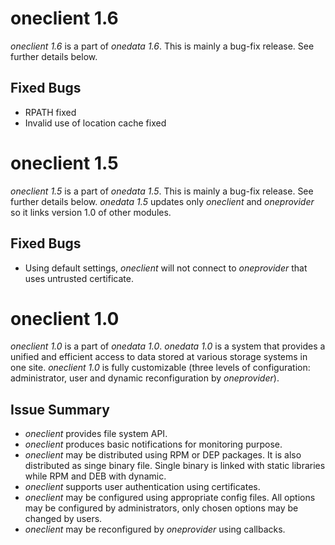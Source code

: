 oneclient 1.6
=============

*oneclient 1.6* is a part of *onedata 1.6*. This is mainly a bug-fix release. See further details below.

Fixed Bugs
----------

* RPATH fixed
* Invalid use of location cache fixed

oneclient 1.5
=============

*oneclient 1.5* is a part of *onedata 1.5*. This is mainly a bug-fix release. See further details below. *onedata 1.5*
updates only *oneclient* and *oneprovider* so it links version 1.0 of other modules.

Fixed Bugs
----------

* Using default settings, *oneclient* will not connect to *oneprovider* that uses untrusted certificate.

oneclient 1.0
=============

*oneclient 1.0* is a part of *onedata 1.0*. *onedata 1.0* is a system that provides a unified and efficient access to
data stored at various storage systems in one site. *oneclient 1.0* is fully customizable (three levels of 
configuration: administrator, user and dynamic reconfiguration by *oneprovider*).

Issue Summary
-------------

* *oneclient* provides file system API.
* *oneclient* produces basic notifications for monitoring purpose.
* *oneclient* may be distributed using RPM or DEP packages. It is also distributed as singe binary file. Single binary 
is linked with static libraries while RPM and DEB with dynamic.
* *oneclient* supports user authentication using certificates.
* *oneclient* may be configured using appropriate config files. All options may be configured by administrators, 
only chosen options may be changed by users.
* *oneclient* may be reconfigured by *oneprovider* using callbacks.

